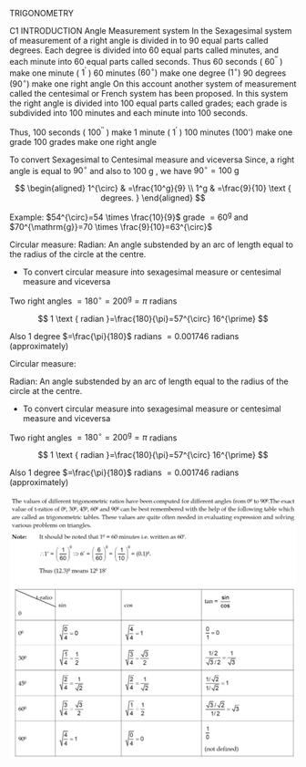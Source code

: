 TRIGONOMETRY

C1 INTRODUCTION
Angle Measurement system
In the Sexagesimal system of measurement of a right angle is divided in to 90 equal parts called degrees.
Each degree is divided into 60 equal parts called minutes, and each minute into 60 equal parts called seconds.
Thus 60 seconds ( $60^{\prime \prime}$ ) make one minute ( $1^{\prime}$ )
60 minutes $\left(60^{\circ}\right)$ make one degree $\left(1^{\circ}\right)$
90 degrees $\left(90^{\circ}\right)$ make one right angle
On this account another system of measurement called the centesimal or French system has been proposed. In this system the right angle is divided into 100 equal parts called grades; each grade is subdivided into 100 minutes and each minute into 100 seconds.

Thus, 100 seconds ( $100^{\prime \prime}$ ) make 1 minute ( $1^{\prime}$ )
100 minutes (100') make one grade
100 grades make one right angle

To convert Sexagesimal to Centesimal measure and viceversa
Since, a right angle is equal to $90^{\circ}$ and also to 100 g , we have $90^{\circ}=100 \mathrm{~g}$

$$
\begin{aligned}
1^{\circ} & =\frac{10^g}{9} \\
1^g & =\frac{9}{10} \text { degrees. }
\end{aligned}
$$


Example: $54^{\circ}=54 \times \frac{10}{9}$ grade $=60^{\mathrm{g}}$ and $70^{\mathrm{g}}=70 \times \frac{9}{10}=63^{\circ}$

Circular measure:
Radian: An angle substended by an arc of length equal to the radius of the circle at the centre.
- To convert circular measure into sexagesimal measure or centesimal measure and viceversa

Two right angles $=180^{\circ}=200^{\mathrm{g}}=\pi$ radians

$$
1 \text { radian }=\frac{180}{\pi}=57^{\circ} 16^{\prime}
$$


Also 1 degree $=\frac{\pi}{180}$ radians $=0.001746$ radians (approximately)

Circular measure:

Radian: An angle substended by an arc of length equal to the radius of the circle at the centre.
- To convert circular measure into sexagesimal measure or centesimal measure and viceversa

Two right angles $=180^{\circ}=200^{\mathrm{g}}=\pi$ radians

$$
1 \text { radian }=\frac{180}{\pi}=57^{\circ} 16^{\prime}
$$


Also 1 degree $=\frac{\pi}{180}$ radians $=0.001746$ radians (approximately)

![alt text](image.png)

